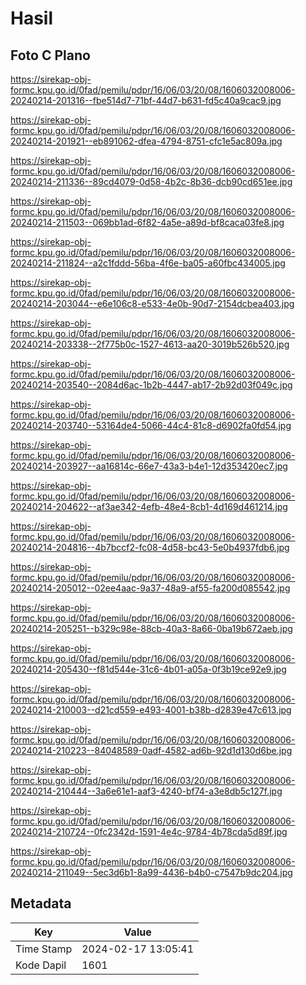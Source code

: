 # Hasil

## Foto C Plano

https://sirekap-obj-formc.kpu.go.id/0fad/pemilu/pdpr/16/06/03/20/08/1606032008006-20240214-201316--fbe514d7-71bf-44d7-b631-fd5c40a9cac9.jpg

https://sirekap-obj-formc.kpu.go.id/0fad/pemilu/pdpr/16/06/03/20/08/1606032008006-20240214-201921--eb891062-dfea-4794-8751-cfc1e5ac809a.jpg

https://sirekap-obj-formc.kpu.go.id/0fad/pemilu/pdpr/16/06/03/20/08/1606032008006-20240214-211336--89cd4079-0d58-4b2c-8b36-dcb90cd651ee.jpg

https://sirekap-obj-formc.kpu.go.id/0fad/pemilu/pdpr/16/06/03/20/08/1606032008006-20240214-211503--069bb1ad-6f82-4a5e-a89d-bf8caca03fe8.jpg

https://sirekap-obj-formc.kpu.go.id/0fad/pemilu/pdpr/16/06/03/20/08/1606032008006-20240214-211824--a2c1fddd-56ba-4f6e-ba05-a60fbc434005.jpg

https://sirekap-obj-formc.kpu.go.id/0fad/pemilu/pdpr/16/06/03/20/08/1606032008006-20240214-203044--e6e106c8-e533-4e0b-90d7-2154dcbea403.jpg

https://sirekap-obj-formc.kpu.go.id/0fad/pemilu/pdpr/16/06/03/20/08/1606032008006-20240214-203338--2f775b0c-1527-4613-aa20-3019b526b520.jpg

https://sirekap-obj-formc.kpu.go.id/0fad/pemilu/pdpr/16/06/03/20/08/1606032008006-20240214-203540--2084d6ac-1b2b-4447-ab17-2b92d03f049c.jpg

https://sirekap-obj-formc.kpu.go.id/0fad/pemilu/pdpr/16/06/03/20/08/1606032008006-20240214-203740--53164de4-5066-44c4-81c8-d6902fa0fd54.jpg

https://sirekap-obj-formc.kpu.go.id/0fad/pemilu/pdpr/16/06/03/20/08/1606032008006-20240214-203927--aa16814c-66e7-43a3-b4e1-12d353420ec7.jpg

https://sirekap-obj-formc.kpu.go.id/0fad/pemilu/pdpr/16/06/03/20/08/1606032008006-20240214-204622--af3ae342-4efb-48e4-8cb1-4d169d461214.jpg

https://sirekap-obj-formc.kpu.go.id/0fad/pemilu/pdpr/16/06/03/20/08/1606032008006-20240214-204816--4b7bccf2-fc08-4d58-bc43-5e0b4937fdb6.jpg

https://sirekap-obj-formc.kpu.go.id/0fad/pemilu/pdpr/16/06/03/20/08/1606032008006-20240214-205012--02ee4aac-9a37-48a9-af55-fa200d085542.jpg

https://sirekap-obj-formc.kpu.go.id/0fad/pemilu/pdpr/16/06/03/20/08/1606032008006-20240214-205251--b329c98e-88cb-40a3-8a66-0ba19b672aeb.jpg

https://sirekap-obj-formc.kpu.go.id/0fad/pemilu/pdpr/16/06/03/20/08/1606032008006-20240214-205430--f81d544e-31c6-4b01-a05a-0f3b19ce92e9.jpg

https://sirekap-obj-formc.kpu.go.id/0fad/pemilu/pdpr/16/06/03/20/08/1606032008006-20240214-210003--d21cd559-e493-4001-b38b-d2839e47c613.jpg

https://sirekap-obj-formc.kpu.go.id/0fad/pemilu/pdpr/16/06/03/20/08/1606032008006-20240214-210223--84048589-0adf-4582-ad6b-92d1d130d6be.jpg

https://sirekap-obj-formc.kpu.go.id/0fad/pemilu/pdpr/16/06/03/20/08/1606032008006-20240214-210444--3a6e61e1-aaf3-4240-bf74-a3e8db5c127f.jpg

https://sirekap-obj-formc.kpu.go.id/0fad/pemilu/pdpr/16/06/03/20/08/1606032008006-20240214-210724--0fc2342d-1591-4e4c-9784-4b78cda5d89f.jpg

https://sirekap-obj-formc.kpu.go.id/0fad/pemilu/pdpr/16/06/03/20/08/1606032008006-20240214-211049--5ec3d6b1-8a99-4436-b4b0-c7547b9dc204.jpg


## Metadata

| Key        | Value               |
| ---------- | ------------------- |
| Time Stamp | 2024-02-17 13:05:41 |
| Kode Dapil | 1601                |



